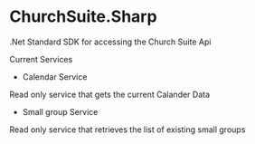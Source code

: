 ChurchSuite.Sharp
================

.Net Standard SDK for accessing the Church Suite Api

Current Services
- Calendar Service

Read only service that gets the current Calander Data

- Small group Service

Read only service that retrieves the list of existing small groups


